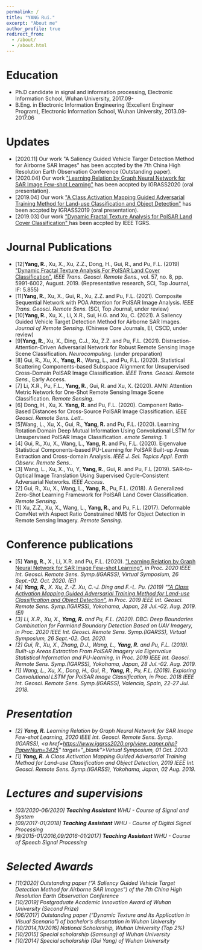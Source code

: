 ```yaml
---
permalink: /
title: "YANG Rui."
excerpt: "About me"
author_profile: true
redirect_from: 
  - /about/
  - /about.html
---
```


Education
======
* Ph.D candidate in signal and information processing, Electronic Information School, Wuhan University, 2017.09-
* B.Eng. in Electronic Information Engineering (Excellent Engineer Program), Electronic Information School, Wuhan University, 2013.09-2017.06

Updates
======
* [2020.11] Our work "A Saliency Guided Vehicle Targer Detection Method for Airborne SAR Images" has been accpted by the 7th China High Resolution Earth Observation Conference (Outstanding paper).
* [2020.04] Our work <a href="https://www.igarss2020.org/view_paper.php?PaperNum=3425" target="_blank">"Learning Relation by Graph Neural Network for SAR Image Few-shot Learning"</a> has been accpted by IGRASS2020 (oral presentation).
* [2019.04] Our work <a href="https://www.igarss2019.org/Papers/AcceptedPapers.asp" target="_blank">"A Class Activation Mapping Guided Adversarial Training Method for Land-use Classification and Object Detection"</a> has been accpted by IGRASS2019 (oral presentation).
* [2019.03] Our work <a href="https://ieeexplore.ieee.org/document/8681159" target="_blank">"Dynamic Fractal Texture Analysis for PolSAR Land Cover Classification" </a> has been accpted by IEEE TGRS.

Journal Publications
======
* [12]<b>Yang, R.</b>, Xu, X., Xu, Z.Z., Dong, H., Gui, R., and Pu, F.L. (2019) <a href="https://yangruipro.github.io/publication/2019-08-TGRS" target="_blank">"Dynamic Fractal Texture Analysis For PolSAR Land Cover Classification"</a>, <i>IEEE Trans. Geosci. Remote Sens.</i>, vol. 57, no. 8, pp. 5991-6002, August. 2019. (Representative research, SCI, Top Journal, IF: 5.855)
* [11]<b>Yang, R.</b>, Xu, X., Gui, R., Xu, Z.Z. and Pu, F.L. (2021). Composite Sequential Network with POA Attention for PolSAR Image Analysis. <i>IEEE Trans. Geosci. Remote Sens.</i> (SCI, Top Journal, under review)
* [10]<b>Yang, R.</b>,  Xu, X., Li, X.R., Sui, H.G. and Xu, C. (2021). A Saliency Guided Vehicle Target Detection Method for Airborne SAR Images. <i>Journal of Remote Sensing.</i> (Chinese Core Journals, EI, CSCD, under review)
* [9]<b>Yang, R.</b>, Xu, X., Ding, C.J., Xu, Z.Z. and Pu, F.L. (2021). Distraction-Attention-Driven Adversarial Network for Robust Remote Sensing Image Scene Classification. <i>Neurocomputing.</i> (under preparation)
* [8] Gui, R., Xu, X., <b>Yang, R.</b>, Wang, L., and Pu, F.L. (2020). Statistical Scattering Components-based Subspace Alignment for Unsupervised Cross-Domain PolSAR Image Classification. <i>IEEE Trans. Geosci. Remote Sens.</i>, Early Access.
* [7] Li, X.R., Pu, F.L., <b>Yang, R.</b>, Gui, R. and Xu, X. (2020). AMN: Attention Metric Network for One-Shot Remote Sensing Image Scene Classification. <i>Remote Sensing</i>.
* [6] Dong, H., Xu, X. <b>Yang, R.</b> and Pu, F.L. (2020). Component Ratio-Based Distances for Cross-Source PolSAR Image Classification. <i>IEEE Geosci. Remote Sens. Lett.</i>.
* [5]Wang, L., Xu, X., Gui, R., <b>Yang, R.</b> and Pu, F.L. (2020). Learning Rotation Domain Deep Mutual Information Using Convolutional LSTM for Unsupervised PolSAR Image Classification. <i>emote Sensing</i>. 1
* [4] Gui, R., Xu, X., Wang, L., <b>Yang, R.</b> and Pu, F.L. (2020). Eigenvalue Statistical Components-based PU-Learning for PolSAR Built-up Areas Extraction and Cross-domain Analysis. <i>IEEE J. Sel. Topics Appl. Earth Observ. Remote Sens.</i>.
* [3] Wang, L., Xu, X., Yu, Y, <b>Yang, R.</b>, Gui, R. and Pu, F.L (2019). SAR-to-Optical Image Translation Using Supervised Cycle-Consistent Adversarial Networks. <i>IEEE Access</i>.
* [2] Gui, R., Xu, X., Wang, L., <b>Yang, R.</b>, Pu, F.L. (2018). A Generalized Zero-Shot Learning Framework for PolSAR Land Cover Classification. <i>Remote Sensing</i>.
* [1] Xu, Z.Z., Xu, X., Wang, L., <b>Yang, R.</b>, and Pu, F.L. (2017). Deformable ConvNet with Aspect Ratio Constrained NMS for Object Detection in Remote Sensing Imagery. <i>Remote Sensing</i>.

Conference publications
======
* [5] <b>Yang, R.</b>, X., Li, X.R. and Pu, F.L. (2020). <a href="https://yangruipro.github.io/publication/2019-08-IGARSS" target="_blank">"Learning Relation by Graph Neural Network for SAR Image Few-shot Learning"</a>, <i>in Proc. 2020 IEEE Int. Geosci. Remote Sens. Symp.(IGARSS), Virtual Symposium, 26 Sept.-02. Oct. 2020. (EI)
* [4] <b>Yang, R.</b>, X. Xu, Z.-Z. Xu, C.-J. Ding and F.-L. Pu. (2019) "<a href="https://yangruipro.github.io/publication/2019-08-IGARSS" target="_blank">"A Class Activation Mapping Guided Adversarial Training Method for Land-use Classification and Object Detection"</a>, <i>in Proc. 2019 IEEE Int. Geosci. Remote Sens. Symp.(IGARSS)</i>, Yokohama, Japan, 28 Jul.-02. Aug. 2019. (EI)
* [3] Li, X.R., Xu, X., <b>Yang, R.</b> and Pu, F.L. (2020). DBC: Deep Boundaries Combination for Farmland Boundary Detection Based on UAV Imagery, <i>in Proc. 2020 IEEE Int. Geosci. Remote Sens. Symp.(IGARSS), Virtual Symposium, 26 Sept.-02. Oct. 2020.
* [2] Gui, R., Xu, X., Zhang, D.J., Wang, L., <b>Yang, R.</b> and Pu, F.L. (2019). Built-up Areas Extraction From PolSAR Imagery via Eigenvalue Statistical Information and PU-learning, <i>in Proc. 2019 IEEE Int. Geosci. Remote Sens. Symp.(IGARSS)</i>, Yokohama, Japan, 28 Jul.-02. Aug. 2019.
* [1] Wang, L., Xu, X., Dong, H., Gui, R., <b>Yang, R.</b>, Pu, F.L. (2018). Exploring Convolutional LSTM for PolSAR Image Classification, <i>in Proc. 2018 IEEE Int. Geosci. Remote Sens. Symp.(IGARSS)</i>, Valencia, Spain, 22-27 Jul. 2018.

Presentation
======
* [2] <b>Yang, R.</b> Learning Relation by Graph Neural Network for SAR Image Few-shot Learning, 2020 IEEE Int. Geosci. Remote Sens. Symp.(IGARSS), <a href=https://www.igarss2020.org/view_paper.php?PaperNum=3425" target="_blank">Virtual Symposium</a>, 01 Oct. 2020.
* [1] <b>Yang, R.</b> A Class Activation Mapping Guided Adversarial Training Method for Land-use Classification and Object Detection, 2019 IEEE Int. Geosci. Remote Sens. Symp.(IGARSS), Yokohama, Japan, 02 Aug. 2019.

Lectures and supervisions
======
* [03/2020-06/2020] <b>Teaching Assistant</b> WHU - Course of Signal and System
* [09/2017-01/2018] <b>Teaching Assistant</b> WHU - Course of Digital Signal Processing
* [9/2015-01/2016,09/2016-01/2017] <b>Teaching Assistant</b> WHU - Course of Speech Signal Processing

Selected Awards
======
* [11/2020] Outstanding paper (“A Saliency Guided Vehicle Target Detection Method for Airborne SAR Images”) of the 7th China High Resolution Earth Observation Conference
* [10/2019] Postgraduate Academic Innovation Award of Wuhan University (Second Prize)
* [06/2017] Outstanding paper (“Dynamic Texture and Its Application in Visual Scenario”) of bachelor’s dissertation in Wuhan University
* [10/2014,10/2016] National Scholarship, Wuhan University (Top 2%)
* [10/2015] Special scholarship (Samsung) of Wuhan University
* [10/2014] Special scholarship (Gui Yang) of Wuhan University
